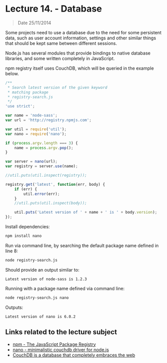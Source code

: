 # Lecture 14. - Database

> Date 25/11/2014

Some projects need to use a database due to the need for some persistent data, such as user account information, settings and other similar things that should be kept same between different sessions.

Node.js has several modules that provide bindings to native database libraries, and some written completely in JavaScript.

npm registry itself uses CouchDB, which will be queried in the example below.

```js
/**
 * Search latest version of the given keyword
 * matching package
 * registry-search.js
 */
'use strict';

var name = 'node-sass';
var url = 'http://registry.npmjs.com';

var util = require('util');
var nano = require('nano');

if (process.argv.length === 3) {
	name = process.argv.pop();
}

var server = nano(url);
var registry = server.use(name);

//util.puts(util.inspect(registry));

registry.get('latest', function(err, body) {
	if (err) {
		util.error(err);
	}
	//util.puts(util.inspect(body));

	util.puts('Latest version of ' + name + ' is ' + body.version);
});
```

Install dependencies:

```sh
npm install nano
```

Run via command line, by searching the default package name defined in line 8:

```sh
node registry-search.js
```

Should provide an output similar to:

```
Latest version of node-sass is 1.2.3
```

Running with a package name defined via command line:

```sh
node registry-search.js nano
```

Outputs:

```
Latest version of nano is 6.0.2
```

## Links related to the lecture subject

* [npm - The JavaScript Package Registry](https://docs.npmjs.com/misc/registry "The JavaScript Package Registry")
* [nano - minimalistic couchdb driver for node.js](https://www.npmjs.com/package/nano "minimalistic couchdb driver for node.js")
* [CouchDB is a database that completely embraces the web](http://couchdb.apache.org/ "CouchDB is a database that completely embraces the web")
